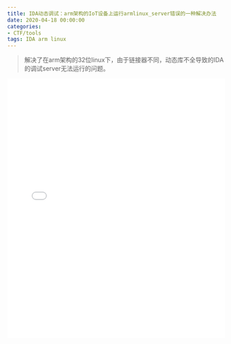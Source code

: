 ```yaml
---
title: IDA动态调试：arm架构的IoT设备上运行armlinux_server错误的一种解决办法
date: 2020-04-18 00:00:00
categories:
- CTF/tools
tags: IDA arm linux
---
```


> 解决了在arm架构的32位linux下，由于链接器不同，动态库不全导致的IDA的调试server无法运行的问题。

<iframe src="//player.bilibili.com/player.html?aid=582815307&bvid=BV1C64y1T7GM&cid=179707697&page=1" scrolling="no" border="0" frameborder="no" framespacing="0" allowfullscreen="true" width="100%" height="600"> </iframe>